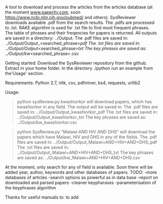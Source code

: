 A tool to download and process the articles from the articles database (at the moment www.paperity.com, soon https://www.ncbi.nlm.nih.gov/pubmed/ and others).
SysReviewer downloads available .pdf from the search results.
The .pdfs are processed to .txt.
RAKE algorithm is used for .txt file to find most frequent phrases. The table of phrases and their freqencies for papers is returned.
All outputs are saved in a directory:
../Output.
The .pdf files are saved in:
../Output/Output_<searched_phrase>_pdf
The .txt files are saved in:
../Output/Output_<searched_phrase>_txt
The key phrases are saved as:
../Output/kw_<searched_phrase>.csv

Getting started:
Download the SysReviewer repository from the github. Extract in your home folder. In the directory ./python run an example from the'Usage' section.

Requirements:
Python 2.7, nltk, csv, pdfminer, bs4, requests, urllib2

Usage:
> python sysReview.py kwashiorkor
will download papers, which has kwashiorkor in any field. The output will be saved in:
The .pdf files are saved in:
../Output/Output_kwashiorkor_pdf
The .txt files are saved in:
../Output/Output_kwashiorkor_txt
The key phrases are saved as:
../Output/kw_kwashiorkor.csv


> python SysReview.py "Malawi AND HIV AND DHS"
will download the papers which have Malawi, HIV and DHS in any of the fields.
The .pdf files are saved in:
../Output/Output_Malawi+AND+HIV+AND+DHS_pdf
The .txt files are saved in:
../Output/Output_Malawi+AND+HIV+AND+DHS_txt
The key phrases are saved as:
../Output/kw_Malawi+AND+HIV+AND+DHS.csv


At the moment, only search for any of field is available. 
Soon there will be added year, author, keywords and other databases of papers.
TODO:
-more databases of articles
-search options as powerful as in data base
-report on downloaded and parsed papers
-cleaner keypharases
-parameterisation of the keyphrases algorithm


Thanks for useful manuals to:
to add

